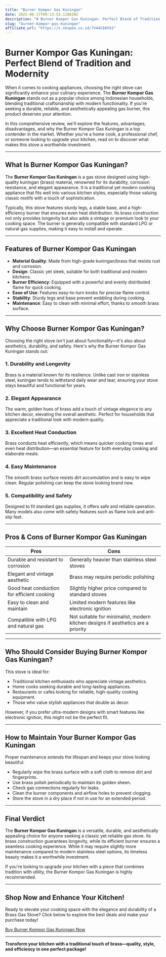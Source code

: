 ```yaml
---
title: "Burner Kompor Gas Kuningan"
date: 2025-06-17T09:13:53.118620Z
description: "# Burner Kompor Gas Kuningan: Perfect Blend of Tradition and Modernity..."
slug: "burner-kompor-gas-kuningan"
affiliate_url: "https://s.shopee.co.id/7V44C68VX2"
---
```

# Burner Kompor Gas Kuningan: Perfect Blend of Tradition and Modernity

When it comes to cooking appliances, choosing the right stove can significantly enhance your culinary experience. The **Burner Kompor Gas Kuningan** stands out as a popular choice among Indonesian households, blending traditional craftsmanship with modern functionality. If you're seeking a durable, reliable, and aesthetically appealing gas burner, this product deserves your attention.

In this comprehensive review, we'll explore the features, advantages, disadvantages, and why the Burner Kompor Gas Kuningan is a top contender in the market. Whether you're a home cook, a professional chef, or someone looking to upgrade your kitchen, read on to discover what makes this stove a worthwhile investment.

---

## What Is Burner Kompor Gas Kuningan?

The **Burner Kompor Gas Kuningan** is a gas stove designed using high-quality kuningan (brass) material, renowned for its durability, corrosion resistance, and elegant appearance. It is a traditional yet modern cooking appliance that fits well into various kitchen styles, especially those valuing classic motifs with a touch of sophistication.

Typically, this stove features sturdy legs, a stable base, and a high-efficiency burner that ensures even heat distribution. Its brass construction not only provides longevity but also adds a vintage or premium look to your cooking space. The burner is generally compatible with standard LPG or natural gas supplies, making it easy to install and operate.

---

## Features of Burner Kompor Gas Kuningan

- **Material Quality**: Made from high-grade kuningan/brass that resists rust and corrosion.
- **Design**: Classic yet sleek, suitable for both traditional and modern kitchens.
- **Burner Efficiency**: Equipped with a powerful and evenly distributed flame for quick cooking.
- **Ease of Use**: Features easy-to-turn knobs for precise flame control.
- **Stability**: Sturdy legs and base prevent wobbling during cooking.
- **Maintenance**: Easy to clean with minimal effort, thanks to smooth brass surface.

---

## Why Choose Burner Kompor Gas Kuningan?

Choosing the right stove isn't just about functionality—it's also about aesthetics, durability, and safety. Here's why the Burner Kompor Gas Kuningan stands out:

### 1. Durability and Longevity

Brass is a material known for its resilience. Unlike cast iron or stainless steel, kuningan tends to withstand daily wear and tear, ensuring your stove stays beautiful and functional for years.

### 2. Elegant Appearance

The warm, golden hues of brass add a touch of vintage elegance to any kitchen decor, elevating the overall aesthetic. Perfect for households that appreciate a traditional look with modern quality.

### 3. Excellent Heat Conduction

Brass conducts heat efficiently, which means quicker cooking times and even heat distribution—an essential feature for both everyday cooking and elaborate meals.

### 4. Easy Maintenance

The smooth brass surface resists dirt accumulation and is easy to wipe clean. Regular polishing can keep the stove looking brand new.

### 5. Compatibility and Safety

Designed to fit standard gas supplies, it offers safe and reliable operation. Many models also come with safety features such as flame lock and anti-slip feet.

---

## Pros & Cons of Burner Kompor Gas Kuningan

| **Pros** | **Cons** |
|------------|------------|
| Durable and resistant to corrosion | Generally heavier than stainless steel stoves |
| Elegant and vintage aesthetic | Brass may require periodic polishing |
| Good heat conduction for efficient cooking | Slightly higher price compared to standard stoves |
| Easy to clean and maintain | Limited modern features like electronic ignition |
| Compatible with LPG and natural gas | Not suitable for minimalist, modern kitchen designs if aesthetics are a priority |

---

## Who Should Consider Buying Burner Kompor Gas Kuningan?

This stove is ideal for:

- Traditional kitchen enthusiasts who appreciate vintage aesthetics.
- Home cooks seeking durable and long-lasting appliances.
- Restaurants or cafes looking for reliable, high-quality cooking equipment.
- Those who value stylish appliances that double as decor.

However, if you prefer ultra-modern designs with smart features like electronic ignition, this might not be the perfect fit.

---

## How to Maintain Your Burner Kompor Gas Kuningan

Proper maintenance extends the lifespan and keeps your stove looking beautiful:

- Regularly wipe the brass surface with a soft cloth to remove dirt and fingerprints.
- Use brass polish periodically to maintain its golden sheen.
- Check gas connections regularly for leaks.
- Clean the burner components and airflow holes to prevent clogging.
- Store the stove in a dry place if not in use for an extended period.

---

## Final Verdict

The **Burner Kompor Gas Kuningan** is a versatile, durable, and aesthetically appealing choice for anyone seeking a classic yet reliable gas stove. Its brass construction guarantees longevity, while its efficient burner ensures a seamless cooking experience. While it may require slightly more maintenance compared to modern stainless steel options, its timeless beauty makes it a worthwhile investment.

If you're looking to upgrade your kitchen with a piece that combines tradition with utility, the Burner Kompor Gas Kuningan is highly recommended.

---

## Shop Now and Enhance Your Kitchen!

Ready to elevate your cooking space with the elegance and durability of a Brass Gas Stove? Click below to explore the best deals and make your purchase today!

[Buy Burner Kompor Gas Kuningan Now](https://s.shopee.co.id/7V44C68VX2)

---

**Transform your kitchen with a traditional touch of brass—quality, style, and efficiency in one perfect package!**